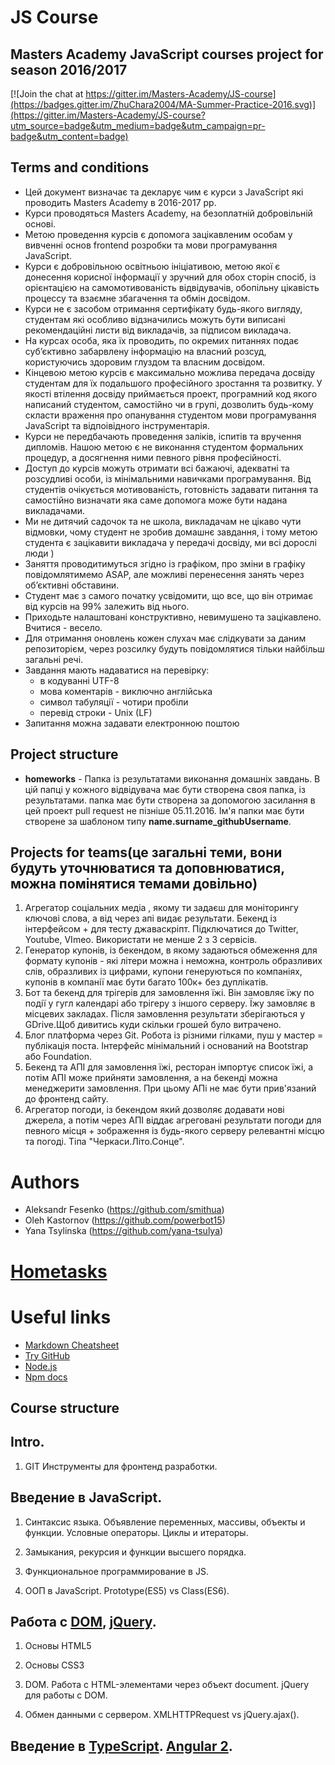 # **JS Course**

Masters Academy JavaScript courses project for season 2016/2017
-----------------------------------------------------------------------
[![Join the chat at https://gitter.im/Masters-Academy/JS-course](https://badges.gitter.im/ZhuChara2004/MA-Summer-Practice-2016.svg)](https://gitter.im/Masters-Academy/JS-course?utm_source=badge&utm_medium=badge&utm_campaign=pr-badge&utm_content=badge)


Terms and conditions
--------------------
 * Цей документ визначає та декларує чим є курси з JavaScript які проводить Masters Academy в 2016-2017 рр.
 * Курси проводяться Masters Academy, на безоплатній добровільній основі.
 * Метою проведення курсів є допомога зацікавленим особам у вивченні основ frontend розробки та мови програмування JavaScript.
 * Курси є добровільною освітньою ініціативою, метою якої є донесення корисної інформації у зручний для обох сторін спосіб, із орієнтацією на самомотивованість відвідувачів, обопільну цікавість процессу та взаємне збагачення та обмін досвідом.
 * Курси не є засобом отримання сертифікату будь-якого вигляду, студентам які особливо відзначились можуть бути виписані рекомендаційні листи від викладачів, за підписом викладача.
 * На курсах особа, яка їх проводить, по окремих питаннях подає суб’єктивно забарвлену інформацію на власний розсуд, користуючись здоровим глуздом та власним досвідом.
 * Кінцевою метою курсів є максимально можлива передача досвіду студентам  для їх подальшого професійного зростання та розвитку. У якості втілення досвіду приймається проект, програмний код якого написаний студентом, самостійно чи в групі, дозволить будь-кому скласти враження про опанування студентом мови програмування JavaScript та відпоівідного інструментарія.
 * Курси не передбачають проведення заліків, іспитів та вручення дипломів. Нашою метою є не виконання студентом формальних процедур, а досягнення ними певного рівня професійності.
 * Доступ до курсів можуть отримати всі бажаючі, адекватні та розсудливі особи, із мінімальними навичками програмування. Від студентів очікується мотивованість, готовність задавати питання та самостійно визначати яка саме допомога може бути надана викладачами.
 * Ми не дитячий садочок та не школа, викладачам не цікаво чути відмовки, чому студент не зробив домашнє завдання, і тому метою студента є зацікавити викладача у передачі досвіду, ми всі дорослі люди )
 * Заняття проводитимуться згідно із графіком, про зміни в графіку повідомлятимемо ASAP, але можливі перенесення занять через об’єктивні обставини.
 * Студент має з самого початку усвідомити, що все, що він отримає від курсів на 99% залежить від нього.
 * Приходьте налаштовані конструктивно, невимушено та зацікавлено. Вчитися - весело.
 * Для отримання оновлень кожен слухач має слідкувати за даним репозиторієм, через розсилку будуть повідомлятися тільки найбільш загальні речі.
 * Завдання мають надаватися на перевірку:
   * в кодуванні UTF-8
   * мова коментарів - виключно англійська
   * символ табуляції - чотири пробіли
   * перевід строки - Unix (LF)
 * Запитання можна задавати електронною поштою


Project structure
----------------------
 * <b>homeworks</b> - Папка із результатами виконання домашніх завдань. В цій папці у кожного відвідувача має
  бути створена своя папка, із результатами. папка має бути створена за допомогою засилання в цей
  проект pull request не пізніше 05.11.2016. Ім'я папки має бути створене за шаблоном типу <b>name.surname_githubUsername</b>.


Projects for teams(це загальні теми, вони будуть уточнюватися та доповнюватися, можна помінятися темами довільно)
----------------------
1. Агрегатор соціальних медіа , якому ти задаєш для моніторингу ключові слова, а від через апі видає результати. Бекенд із інтерфейсом + для тесту джаваскріпт. Підключатися до Twitter, Youtube, VImeo. Використати не менше 2 з 3 сервісів.
2. Генератор купонів, із бекендом, в якому задаються обмеження для формату купонів - які літери можна і неможна, контроль образливих слів, образливих із цифрами, купони генеруються по компаніях, купонів в компанії має бути багато 100к+ без дуплікатів.
3. Бот та бекенд для трігерів для замовлення їжі. Він замовляє їжу по події у гугл календарі або трігеру з іншого серверу. Їжу замовляє в місцевих закладах. Після замовлення результати зберігаються у GDrive.Щоб дивитись куди скільки грошей було витрачено.
4. Блог платформа через Git. Робота із різними гілками, пуш у мастер = публікація поста. Інтерфейс мінімальний і оснований на Bootstrap або Foundation.
5. Бекенд та АПІ для замовлення їжі, ресторан імпортує список їжі, а потім АПІ може прийняти замовлення, а на бекенді можна менеджерити замовлення. При цьому АПі не має бути прив'язаний до фронтенд сайту.
6. Агрегатор погоди, із бекендом який дозволяє додавати нові джерела, а потім через АПІ віддає агреговані результати погоди для певного місця + зображення із будь-якого серверу релевантні місцю та погоді. Тіпа "Черкаси.Літо.Сонце".


# Authors
 * Aleksandr Fesenko (https://github.com/smithua)
 * Oleh Kastornov (https://github.com/powerbot15)
 * Yana Tsylinska (https://github.com/yana-tsulya)


# [Hometasks](https://github.com/MastersAcademy/js-course/issues/1)


# Useful links
 * [Markdown Cheatsheet](https://github.com/adam-p/markdown-here/wiki/Markdown-Cheatsheet "Markdown Cheatsheet")
 * [Try GitHub](https://try.github.io)
 * [Node.js](https://nodejs.org/)
 * [Npm docs](https://docs.npmjs.com/)


Course structure
----------------------
## Intro.

1. GIT Инструменты для фронтенд разработки.

## Введение в JavaScript.

1. Синтаксис языка. Объявление переменных, массивы, объекты и функции. Условные операторы. Циклы и итераторы.

2. Замыкания, рекурсия и функции высшего порядка.

3. Функциональное программирование в JS.

4. ООП в JavaScript. Prototype(ES5) vs Class(ES6).

## Работа с [DOM](https://developer.mozilla.org/en-US/docs/Web/API/Document_Object_Model), [jQuery](https://jquery.com/).

1. Основы HTML5

2. Основы CSS3

3. DOM. Работа с HTML-элементами через объект document. jQuery для работы с DOM. 

4. Обмен данными с сервером. XMLHTTPRequest vs jQuery.ajax(). 

## Введение в [TypeScript](https://www.typescriptlang.org/). [Angular 2](https://angular.io/).
